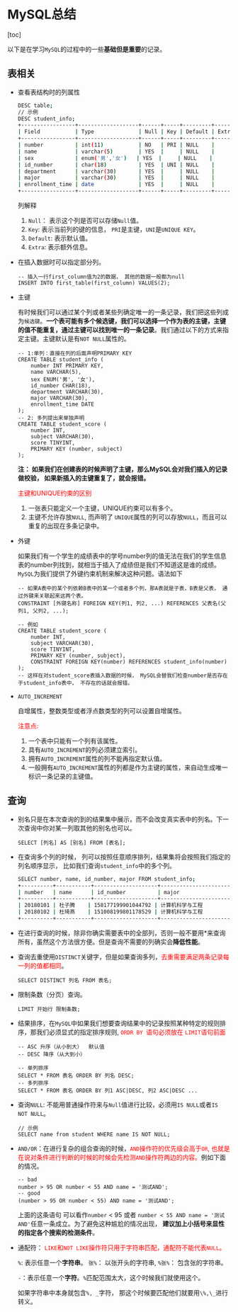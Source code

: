 # MySQL总结

[toc]

以下是在学习`MySQL`的过程中的一些**基础但是重要**的记录。

## 表相关

- 查看表结构时的列属性

  ```bash
  DESC table;
  // 示例
  DESC student_info;
  +-----------------+-------------------+------+-----+---------+-------+
  | Field           | Type              | Null | Key | Default | Extra |
  +-----------------+-------------------+------+-----+---------+-------+
  | number          | int(11)           | NO   | PRI | NULL    |       |
  | name            | varchar(5)        | YES  |     | NULL    |       |
  | sex             | enum('男','女')   | YES  |     | NULL    |       |
  | id_number       | char(18)          | YES  | UNI | NULL    |       |
  | department      | varchar(30)       | YES  |     | NULL    |       |
  | major           | varchar(30)       | YES  |     | NULL    |       |
  | enrollment_time | date              | YES  |     | NULL    |       |
  +-----------------+-------------------+------+-----+---------+-------+
  ```

  列解释

  1. `Null`： 表示这个列是否可以存储`Null`值。
  2. `Key`: 表示当前列的键的信息， `PRI`是主键，`UNI`是`UNIQUE KEY`。
  3. `Default`:  表示默认值。
  4. `Extra`: 表示额外信息。

  

- 在插入数据时可以指定部分列。

  ```mysql
  -- 插入一行first_column值为2的数据， 其他的数据一般都为null
  INSERT INTO first_table(first_column) VALUES(2);
  
  ```

- 主键

  有时候我们可以通过某个列或者某些列确定唯一的一条记录，我们把这些列成为`候选键`。**一个表可能有多个候选键，我们可以选择一个作为表的主键，主键的值不能重复，通过主键可以找到唯一的一条记录**。我们通过以下的方式来指定主键。主键默认是有`NOT NULL`属性的。

  ```mysql
  -- 1:单列：直接在列的后面声明PRIMARY KEY
  CREATE TABLE student_info (
      number INT PRIMARY KEY,
      name VARCHAR(5),
      sex ENUM('男', '女'),
      id_number CHAR(18),
      department VARCHAR(30),
      major VARCHAR(30),
      enrollment_time DATE
  );
  -- 2: 多列提出来单独声明
  CREATE TABLE student_score (
      number INT,
      subject VARCHAR(30),
      score TINYINT,
      PRIMARY KEY (number, subject)
  );
  ```

  **注： 如果我们在创建表的时候声明了主键，那么MySQL会对我们插入的记录做校验， 如果新插入的主键重复了，就会报错。**

  <font color="red">主键和UNIQUE约束的区别</font>

  1. 一张表只能定义一个主键，UNIQUE约束可以有多个。
  2. 主键不允许存放`NULL`, 而声明了 `UNIQUE`属性的列可以存放`NULL`，而且可以重复的出现在多条记录中。

- 外键

  如果我们有一个学生的成绩表中的学号number列的值无法在我们的学生信息表的number列找到，就相当于插入了成绩但是我们不知道这是谁的成绩。`MySQL`为我们提供了外键约束机制来解决这种问题。语法如下

  ```mysql
  -- 如果A表中的某个列依赖B表中的某一个或者多个列，那A表就是子表，B表是父表， 通过外键来关联起来这两个表。
  CONSTRAINT [外键名称] FOREIGN KEY(列1, 列2, ...) REFERENCES 父表名(父列1, 父列2, ...);
  
  -- 例如
  CREATE TABLE student_score (
      number INT,
      subject VARCHAR(30),
      score TINYINT,
      PRIMARY KEY (number, subject),
      CONSTRAINT FOREIGN KEY(number) REFERENCES student_info(number)
  );
  -- 这样在对student_score表插入数据的时候， MySQL会替我们检查number是否存在于student_info表中， 不存在的话就会报错。
  ```

- `AUTO_INCREMENT`

  自增属性，整数类型或者浮点数类型的列可以设置自增属性。

  <font color="red">注意点:</font>

  1. 一个表中只能有一个列有该属性。
  2. 具有`AUTO_INCREMENT`的列必须建立索引。
  3. 拥有`AUTO_INCREMENT`属性的列不能再指定默认值。
  4. 一般拥有`AUTO_INCREMENT`属性的列都是作为主键的属性，来自动生成唯一标识一条记录的主键值。

## 查询

- 别名只是在本次查询的到的结果集中展示，而不会改变真实表中的列名。下一次查询中你对某一列取其他的别名也可以。

  ```mysql
  SELECT [列名] AS [别名] FROM [表名];
  ```

- 在查询多个列的时候， 列可以按照任意顺序排列，结果集将会按照我们指定的列名顺序显示， 比如我们查询`student_info`中的多个列。

  ```bash
  SELECT number, name, id_number, major FROM student_info;
  +----------+-----------+--------------------+--------------------------+
  | number   | name      | id_number          | major                    |
  +----------+-----------+--------------------+--------------------------+
  | 20180101 | 杜子腾    | 158177199901044792 | 计算机科学与工程         |
  | 20180102 | 杜琦燕    | 151008199801178529 | 计算机科学与工程         |
  +----------+-----------+--------------------+--------------------------+
  ```

- 在进行查询的时候，除非你确实需要表中的全部列，否则一般不要用*来查询所有，虽然这个方法很方便。但是查询不需要的列确实会**降低性能**。

- 查询去重使用`DISTINCT`关键字，但是如果查询多列，<font color="red">去重需要满足两条记录每一列的值都相同</font>。

  ```mysql
  SELECT DISTINCT 列名 FROM 表名;
  ```

- 限制条数（分页）查询。

  ```mysql
  LIMIT 开始行 限制条数;
  ```

- 结果排序，在`MySQL`中如果我们想要查询结果中的记录按照某种特定的规则排序，那我们必须显式的指定排序规则, <font color="red">`ORDR BY `语句必须放在 `LIMIT`语句前面</font>

  ```mysql
  -- ASC 升序（从小到大）  默认值
  -- DESC 降序（从大到小）
  
  -- 单列排序
  SELECT * FROM 表名 ORDER BY 列名 DESC;
  -- 多列排序
  SELECT * FROM 表名 ORDER BY 列1 ASC|DESC, 列2 ASC|DESC ...
  ```

- 查询`NULL`:  不能用普通操作符来与`Null`值进行比较，必须用`IS NULL`或者`IS NOT NULL`。

  ```mysql
  // 示例
  SELECT name from student WHERE name IS NOT NULL;
  ```

- `AND/OR`：在进行复杂的组合查询的时候，<font color="red">`AND`操作符的优先级会高于`OR`, 也就是在说对条件进行判断的时候的时候会先检测`AND`操作符两边的内容。</font>例如下面的情况。

  ```mysql
  -- bad
  number > 95 OR number < 55 AND name = '测试AND';
  -- good
  (number > 95 OR number < 55) AND name = '测试AND';
  ```

  上面的这条语句 可以看作`number` < 95  或者 `number < 55 AND name = '测试AND'`任意一条成立。为了避免这种尴尬的情况出现， **建议加上小括号来显性的指定各个搜索的检测条件**。

- 通配符： <font color=red>`LIKE`和`NOT LIKE`操作符只用于字符串匹配，通配符不能代表`NULL`。</font>

  `%`:  表示任意一个**字符串**。 `张%`： 以张开头的字符串,  `%张%`： 包含张的字符串。

  `-`：表示任意一个**字符**。`%`匹配范围太大，这个时候我们就使用这个。

  如果字符串中本身就包含`%, _`字符， 那这个时候要匹配他们就要用`\%,\_`进行转义。